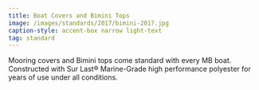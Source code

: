 ```yaml
---
title: Boat Covers and Bimini Tops
image: /images/standards/2017/bimini-2017.jpg
caption-style: accent-box narrow light-text
tag: standard
---
```

Mooring covers and Bimini tops come standard with every MB boat.  Constructed with Sur Last® Marine-Grade high performance polyester for years of use under all conditions.
